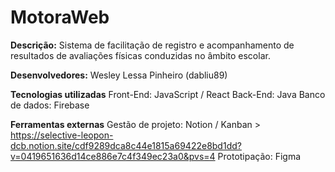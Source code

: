 # MotoraWeb

**Descrição:**
Sistema de facilitação de registro e acompanhamento de resultados de avaliações físicas conduzidas no âmbito escolar.

**Desenvolvedores:**
Wesley Lessa Pinheiro (dabliu89)

**Tecnologias utilizadas**
Front-End: JavaScript / React
Back-End: Java
Banco de dados: Firebase

**Ferramentas externas**
Gestão de projeto: Notion / Kanban > https://selective-leopon-dcb.notion.site/cdf9289dca8c44e1815a69422e8bd1dd?v=0419651636d14ce886e7c4f349ec23a0&pvs=4
Prototipação: Figma
